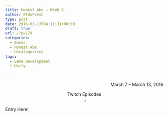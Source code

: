 ```yaml
---
title: Honest Abe – Week 8
author: ETdoFresh
type: post
date: 2016-03-13T04:11:31+00:00
draft: true
url: /?p=179
categories:
  - Games
  - Honest Abe
  - Uncategorized
tags:
  - Game Development
  - Unity

---
```

<p style="text-align: right;">
  March 7 &#8211; March 13, 2016
</p>

<p style="text-align: center;">
  Twitch Episodes<br /> ...
</p>

Entry Here!